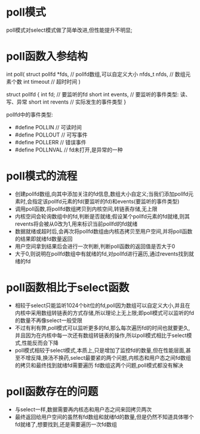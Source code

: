 # poll模式
  poll模式对select模式做了简单改进,但性能提升不明显;
  
  # poll函数入参结构
  int poll(
    struct pollfd *fds,  // pollfd数组,可以自定义大小
    nfds_t nfds,  // 数组元素个数
    int timeout  // 超时时间
  )
    
  struct pollfd {
    int fd;  // 要监听的fd
    short int events,  // 要监听的事件类型: 读、写、异常
    short int revents  // 实际发生的事件类型
}

  pollfd中的事件类型:
  - #define POLLIN  // 可读时间
  - #define POLLOUT  // 可写事件
  - #define POLLERR  // 错误事件
  - #define POLLNVAL  // fd未打开,是异常的一种

  # poll模式的流程
  - 创建pollfd数组,向其中添加关注的fd信息,数组大小自定义;当我们添加pollfd元素时,会指定该pollfd元素的fd(要监听的fd)和events(要监听的事件类型)
  - 调用poll函数,将pollfd数组拷贝到内核空间,转链表存储,无上限
  - 内核空间会轮询数组中的fd,判断是否就绪;假设某个pollfd元素的fd就绪,则其revents将会被从0改为1,用来标识当前pollfd的fd就绪
  - 数据就绪或超时后,会再次将pollfd数组由内核态拷贝至用户空间,并将poll函数的结果即就绪fd数量返回
  - 用户空间拿到结果后会进行一次判断,判断poll函数的返回值是否大于0
  - 大于0,则说明在pollfd数组中有就绪的fd,对pollfd进行遍历,通过revents找到就绪的fd

  # poll函数相比于select函数
  - 相较于select只能监听1024个bit位的fd,poll因为数组可以自定义大小,并且在内核中采用数组转链表的方式存储,所以理论上无上限;即poll模式可以监听的fd的数量不再像select一般受限
  - 不过有利有弊,poll模式可以监听更多的fd,那么每次遍历fd的时间也就要更久,并且因为在内核中每一次还有数组转链表的操作,所以poll模式相比于select模式,性能反而会下降
  - poll模式相较于select模式,本质上,只是增加了监控fd的数量,但在性能层面,甚至不增反降,换汤不换药,select最要紧的两个问题,内核态和用户态之间fd数组的拷贝和最终找到就绪fd需要遍历
  fd数组这两个问题,poll模式都没有解决  

  # poll函数存在的问题
  - 与select一样,数据需要再内核态和用户态之间来回拷贝两次
  - 最终返回给用户空间的虽然有fd数组和就绪fd的数量,但是仍然不知道具体哪个fd就绪了,想要找到,还是需要遍历一次fd数组